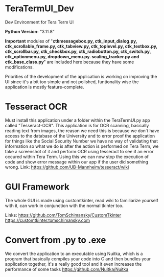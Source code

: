 # TeraTermUI_Dev
Dev Environment for Tera Term UI

**Python Version:** "3.11.8"

**Important** modules of "**ctkmessagebox.py, ctk_input_dialog.py, ctk_scrollable_frame.py, ctk_tabview.py, ctk_toplevel.py,
ctk_textbox.py, ctk_scrollbar.py, ctk_checkbox.py, ctk_radiobutton.py, ctk_switch.py, ctk_optionmenu.py, dropdown_menu.py.
scaling_tracker.py and ctk_base_class.py**" are included here because they have some modifications.

Priorities of the development of the application is working on improving the UI since it's a bit too simple and not polished,
funtionality wise the application is mostly feature-complete.

# Tesseract OCR
Must install this application under a folder within the TeraTermUI.py app called "Tesseract-OCR".
This application is for OCR scanning, basically reading text from images, the reason we need this is
because we don't have access to the database of the University and to error proof the application for things like
the Social Security Number we have no way of validating that information so what we do is after the action is performed on Tera Term,
we take a screenshot of it and perform OCR using tesseract to see if an error occured within Tera Term. 
Using this we can now stop the execution of code and show error message within our app if the user did something wrong. 
Link: https://github.com/UB-Mannheim/tesseract/wiki

# GUI Framework
The whole GUI is made using customtkinter, read wiki to familiarize yourself with it, can work in conjunction with the normal tkinter too.

Links: https://github.com/TomSchimansky/CustomTkinter
       https://customtkinter.tomschimansky.com
      
# Convert from .py to .exe
We convert the application to an executable using Nuitka, which is a program that basically compiles your code into C and then bundles your application together,
it's a really good tool and it even increases the performance of some tasks https://github.com/Nuitka/Nuitka 
